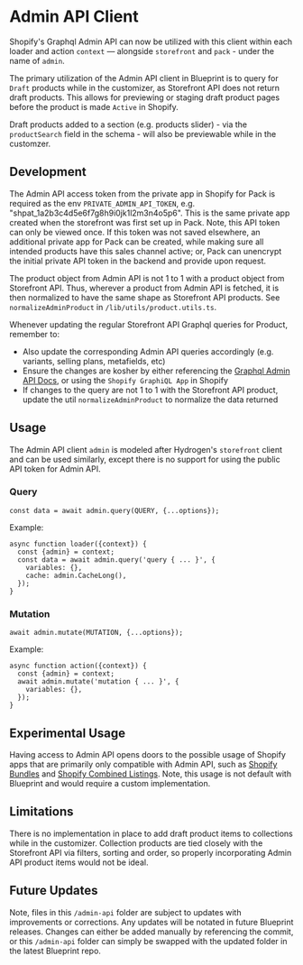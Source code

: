 # Admin API Client

Shopify's Graphql Admin API can now be utilized with this client within each loader and action `context` — alongside `storefront` and `pack` - under the name of `admin`.

The primary utilization of the Admin API client in Blueprint is to query for `Draft` products while in the customizer, as Storefront API does not return draft products. This allows for previewing or staging draft product pages before the product is made `Active` in Shopify.

Draft products added to a section (e.g. products slider) - via the `productSearch` field in the schema - will also be previewable while in the customzer.

## Development

The Admin API access token from the private app in Shopify for Pack is required as the env `PRIVATE_ADMIN_API_TOKEN`, e.g. "shpat_1a2b3c4d5e6f7g8h9i0jk1l2m3n4o5p6". This is the same private app created when the storefront was first set up in Pack. Note, this API token can only be viewed once. If this token was not saved elsewhere, an additional private app for Pack can be created, while making sure all intended products have this sales channel active; or, Pack can unencrypt the initial private API token in the backend and provide upon request.

The product object from Admin API is not 1 to 1 with a product object from Storefront API. Thus, wherever a product from Admin API is fetched, it is then normalized to have the same shape as Storefront API products. See `normalizeAdminProduct` in `/lib/utils/product.utils.ts`.

Whenever updating the regular Storefront API Graphql queries for Product, remember to:
- Also update the corresponding Admin API queries accordingly (e.g. variants, selling plans, metafields, etc)
- Ensure the changes are kosher by either referencing the [Graphql Admin API Docs](https://shopify.dev/docs/api/admin-graphql), or using the `Shopify GraphiQL App` in Shopify
- If changes to the query are not 1 to 1 with the Storefront API product, update the util `normalizeAdminProduct` to normalize the data returned

## Usage

The Admin API client `admin` is modeled after Hydrogen's `storefront` client and can be used similarly, except there is no support for using the public API token for Admin API.

### Query
`const data = await admin.query(QUERY, {...options});`

Example:
```
async function loader({context}) {
  const {admin} = context;
  const data = await admin.query('query { ... }', {
    variables: {},
    cache: admin.CacheLong(),
  });
}
```


### Mutation
`await admin.mutate(MUTATION, {...options});`

Example:
```
async function action({context}) {
  const {admin} = context;
  await admin.mutate('mutation { ... }', {
    variables: {},
  });
}
```

## Experimental Usage

Having access to Admin API opens doors to the possible usage of Shopify apps that are primarily only compatible with Admin API, such as [Shopify Bundles](https://apps.shopify.com/shopify-bundles) and [Shopify Combined Listings](https://apps.shopify.com/combined-listings). Note, this usage is not default with Blueprint and would require a custom implementation.

## Limitations

There is no implementation in place to add draft product items to collections while in the customizer. Collection products are tied closely with the Storefront API via filters, sorting and order, so properly incorporating Admin API product items would not be ideal.

## Future Updates

Note, files in this `/admin-api` folder are subject to updates with improvements or corrections. Any updates will be notated in future Blueprint releases. Changes can either be added manually by referencing the commit, or this `/admin-api` folder can simply be swapped with the updated folder in the latest Blueprint repo.